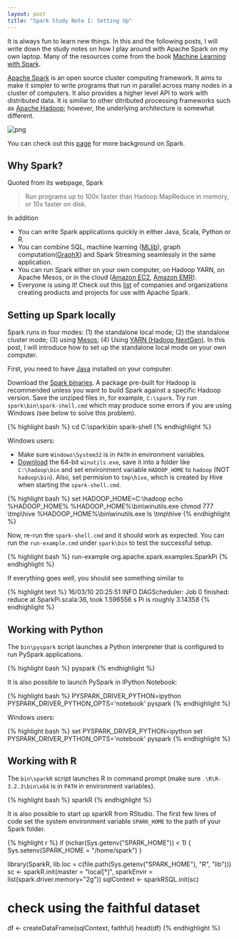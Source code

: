 ```yaml
---
layout: post
title: "Spark Study Note I: Setting Up"
---
```


It is always fun to learn new things. In this and the following posts, I will write down the study notes on how I play around with Apache Spark on my own laptop. Many of the resources come from the book [Machine Learning with Spark](https://books.google.com/books?id=syPHBgAAQBAJ&source=gbs_navlinks_s).

[Apache Spark](https://spark.apache.org/) is an open source cluster computing framework. It aims to make it simpler to write programs that run in parallel across many nodes in a cluster of computers. It also provides a higher level API to work with distributed data. It is similar to other ditributed processing frameworks such as [Apache Hadoop](http://hadoop.apache.org/); however, the underlying architecture is somewhat different.

![png](https://upload.wikimedia.org/wikipedia/commons/e/ea/Spark-logo-192x100px.png)

You can check out this [page](http://spark.apache.org/community.html#history) for more background on Spark.

## Why Spark?
Quoted from its webpage, Spark

> Run programs up to 100x faster than Hadoop MapReduce in memory, or 10x faster on disk.

In addition

* You can write Spark applications quickly in either Java, Scala, Python or R.
* You can combine SQL, machine learning ([MLlib](https://spark.apache.org/mllib/)), graph computation([GraphX](https://spark.apache.org/graphx/)) and Spark Streaming seamlessly in the same application.
* You can run Spark either on your own computer, on Hadoop YARN, on Apache Mesos, or in the cloud ([Amazon EC2](http://spark.apache.org/docs/0.7.0/ec2-scripts.html), [Amazon EMR](http://aws.amazon.com/articles/Elastic-MapReduce/4926593393724923)).
* Everyone is using it! Check out this [list](https://cwiki.apache.org/confluence/display/SPARK/Powered+By+Spark) of companies and organizations creating products and projects for use with Apache Spark.

## Setting up Spark locally
Spark runs in four modes: (1) the standalone local mode; (2) the standalone cluster mode; (3) using [Mesos](http://mesos.apache.org/); (4) Using [YARN (Hadoop NextGen)](http://hadoop.apache.org/docs/stable/hadoop-yarn/hadoop-yarn-site/YARN.html). In this post, I will introduce how to set up the standalone local mode on your own computer.

First, you need to have [Java](https://java.com/en/download/manual.jsp) installed on your computer.

Download the [Spark binaries](http://spark.apache.org/downloads.html). A package pre-built for Hadoop is recommended unless you want to build Spark against a specific Hadoop version. Save the unziped files in, for example, `C:\spark`. Try run `spark\bin\spark-shell.cmd` which may produce some errors if you are using Windows (see below to solve this problem).

{% highlight bash %}
cd C:\spark\bin
spark-shell
{% endhighlight %}

Windows users:

* Make sure `Windows\System32` is in `PATH` in environment variables.
* [Download](https://github.com/steveloughran/winutils/raw/master/hadoop-2.6.0/bin/winutils.exe) the 64-bit `winutils.exe`, save it into a folder like `C:\hadoop\bin` and set environment variable `HADOOP_HOME` to `hadoop` (NOT `hadoop\bin`). Also, set permision to `tmp\hive`, which is created by Hive when starting the `spark-shell.cmd`.
    
{% highlight bash %}
set HADOOP_HOME=C:\hadoop
echo %HADOOP_HOME%
%HADOOP_HOME%\bin\winutils.exe chmod 777 \tmp\hive
%HADOOP_HOME%\bin\winutils.exe ls \tmp\hive
{% endhighlight %}

Now, re-run the `spark-shell.cmd` and it should work as expected. You can run the `run-example.cmd` under `spark\bin` to test the successful setup.

{% highlight bash %}
run-example org.apache.spark.examples.SparkPi
{% endhighlight %}

If everything goes well, you should see something similar to

{% highlight text %}
16/03/10 20:25:51 INFO DAGScheduler: Job 0 finished: reduce at SparkPi.scala:36, took 1.596556 s
Pi is roughly 3.14358
{% endhighlight %}

## Working with Python
The `bin\pyspark` script launches a Python interpreter that is configured to run PySpark applications.

{% highlight bash %}
pyspark
{% endhighlight %}

It is also possible to launch PySpark in IPython Notebook:

{% highlight bash %}
PYSPARK_DRIVER_PYTHON=ipython PYSPARK_DRIVER_PYTHON_OPTS='notebook' pyspark
{% endhighlight %}

Windows users:

{% highlight bash %}
set PYSPARK_DRIVER_PYTHON=ipython
set PYSPARK_DRIVER_PYTHON_OPTS='notebook'
pyspark
{% endhighlight %}

## Working with R
The `bin\sparkR` script launches R in command prompt (make sure `.\R\R-3.2.3\bin\x64` is in `PATH` in environment variables).

{% highlight bash %}
sparkR
{% endhighlight %}

It is also possible to start up sparkR from RStudio. The first few lines of code set the system environment variable `SPARK_HOME` to the path of your Spark folder.

{% highlight r %}
if (nchar(Sys.getenv("SPARK_HOME")) < 1) {
  Sys.setenv(SPARK_HOME = "/home/spark")
}

library(SparkR, lib.loc = c(file.path(Sys.getenv("SPARK_HOME"), "R", "lib")))
sc <- sparkR.init(master = "local[*]", sparkEnvir = list(spark.driver.memory="2g"))
sqlContext <- sparkRSQL.init(sc)

# check using the faithful dataset
df <- createDataFrame(sqlContext, faithful)
head(df)
{% endhighlight %}
